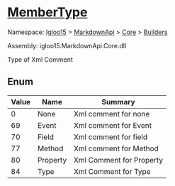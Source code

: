 # [MemberType](./MemberType.md)
Namespace: [Igloo15]() > [MarkdownApi]() > [Core](./../README.md) > [Builders](./README.md)

Assembly: igloo15.MarkdownApi.Core.dll


Type of Xml Comment

##	Enum

| Value | Name | Summary | 
| --- | --- | --- | 
| 0 | None | Xml comment for none | 
| 69 | Event | Xml comment for Event | 
| 70 | Field | Xml comment for field | 
| 77 | Method | Xml comment for Method | 
| 80 | Property | Xml Comment for Property | 
| 84 | Type | Xml Comment for Type | 


